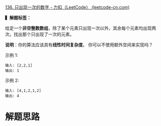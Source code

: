 [136. 只出现一次的数字 - 力扣（LeetCode） (leetcode-cn.com)](https://leetcode-cn.com/problems/single-number/)

**▍解题标签：**



给定一个**非空整数数组**，除了某个元素只出现一次以外，其余每个元素均出现两次。找出那个只出现了一次的元素。

**说明**：你的算法应该具有**线性时间复杂度**。 你可以不使用额外空间来实现吗？

示例 1:

~~~
输入: [2,2,1]
输出: 1
~~~

示例 2:

~~~
输入: [4,1,2,1,2]
输出: 4
~~~

# 解题思路





